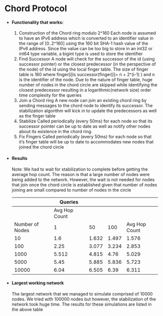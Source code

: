 # Chord Protocol
- #### Functionality that works:
	1. Construction of the Chord ring modulo 2^160
		Each node is assumed to have an IPv6 address which is converted to an identifier value in the range of [0..2^160] using the 160 bit SHA-1 hash value of the IPv6 address. Since the value can be too big to store in an int32 or int64 type variable, a bigint type is used to store the identifier
	2. Find Successor
		A node will check for the successor of the id (using successor pointer) or the closest predecessor (in the perspective of the node) of the id using the local finger table. The size of finger table 
		is 160 where finger[i]is successor(finger[i]= n + 2^(i-1) ) and n is the identifier of the node. Due 
		to the nature of finger table, huge number of nodes in the chord circle are skipped while identifying 
		the closest predecessor resulting in a logarithmic(network size) order time complexity for the queries
	3. Join a Chord ring 
		A new node can join an existing chord ring by sending messages to the chord node to identify its successor. The stabilization algorithm will kick in to update the predecessors as well as the finger table
	4. Stabilize 
		Called periodically (every 50ms) for each node so that its successor pointer can be up to date as well as notify other nodes about its existence in the chord ring. 
	5. Fix Fingers 
		Called periodically (every 50ms) for each node so that it’s finger table will be up to date to accommodates new nodes that joined the chord circle
- #### Results
	Note: We had to wait for stabilization to complete before getting the average hop count. The reason is that a large number of nodes were being added to the network. However, the 	wait is not needed for nodes that join once the chord circle is established given that number of nodes joining are small compared to number of nodes in the circle

    |		|	Queries	 |	|	|	      |
    |---------------|----------------|-------|--------|-|
    |		|   Avg Hop Count			      |
    |Number of Nodes|	1	|50	|100	|Avg Hop Count|
    |10		|1.6   |1.632	|1.497	|1.576  	      |
    |100		|2.25  |3.077	|3.234	|2.853		      |
    |1000		|5.512 |4.815	|4.76	|5.029             |
    |5000		|5.45  |5.885	|5.836	|5.723              |
    |10000		|6.04  |6.505	|6.39	|6.311 	      | 


- #### Largest working network
	The largest network that we managed to simulate comprised of 10000 nodes. We tried with 100000 nodes but however, the stabilization of the network took huge time. The results for these simulations are listed in the above table

